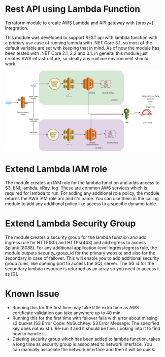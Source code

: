 # Rest API using Lambda Function
Terraform module to create AWS Lambda and API gateway with {proxy+} integration.

This module was developed to support REST api with lambda function with a primary use case of running lambda with .NET Core 3.1, so most of the default variable are set with keeping that in mind. As of now the module has been tested with .NET Core 2.1, 2.2 and 3.1. In general this module just creates AWS infrastructure, so ideally any runtime environment should work.

![multi-region-lambda](documentation/multi-region-lambda.png)

# Extend Lambda IAM role
The module creates an IAM role for the lambda function and adds access to S3, ENI, lambda, xRay, log. These are common AWS services which is required for lambda to run. For adding any additional role policy, the module returns the AWS IAM role arn and it's name. You can use them in the calling module to add any additional policy like access to a specific dynamo table.

# Extend Lambda Security Group
The module creates a security group for the lambda function and add ingress rule for HTTP(80) and HTTPs(443) and add egress to access Splunk (8088). For any additional application-level ingress/egress rule, the module outputs security_group_id for the primary website and also for the secondary in case of failover. This will enable you to add additional security group rules, like opening port to access the SQL server. The SG id for the secondary lambda resource is returned as an array so you need to access it as [0].

# Known Issue
- Running this for the first time may take little extra time as AWS certificate validation can take anywhere up to 40 min
- Running this for the first time with failover fails with error about missing s3 bucket (S3 Error Code: NoSuchKey. S3 Error Message: The specified key does not exist.). Re-run it and it should be fine. Looking into it to find how to handle it. 
- Deleting security group which has been added to lambda function, takes a long time as security group is associated to network interface. You can manually associate the network interface and then it will be quick. 